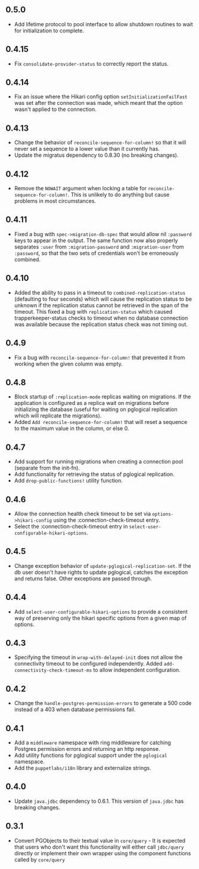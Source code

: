 ## 0.5.0
  * Add lifetime protocol to pool interface to allow shutdown routines to wait
    for initialization to complete.

## 0.4.15

  * Fix `consolidate-provider-status` to correctly report the status.

## 0.4.14

  * Fix an issue where the Hikari config option `setInitializationFailFast` was
    set after the connection was made, which meant that the option wasn't applied
    to the connection.

## 0.4.13

  * Change the behavior of `reconcile-sequence-for-column!` so that it will
    never set a sequence to a lower value than it currently has.
  * Update the migratus dependency to 0.8.30 (no breaking changes).

## 0.4.12

 * Remove the `NOWAIT` argument when locking a table for
   `reconcile-sequence-for-column!`. This is unlikely to do anything but cause
   problems in most circumstances.

## 0.4.11

 * Fixed a bug with `spec->migration-db-spec` that would allow nil `:password`
   keys to appear in the output. The same function now also properly separates
   `:user` from `:migration-password` and `:migration-user` from `:password`,
   so that the two sets of credentials won't be erroneously combined.

## 0.4.10

 * Added the ability to pass in a timeout to `combined-replication-status`
   (defaulting to four seconds) which will cause the replication status to be
   unknown if the replication status cannot be retrieved in the span of the
   timeout. This fixed a bug with `replication-status` which caused
   trapperkeeper-status checks to timeout when no database connection was
   available because the replication status check was not timing out.

## 0.4.9

 * Fix a bug with `reconcile-sequence-for-column!` that prevented it from
   working when the given column was empty.

## 0.4.8

 * Block startup of `:replication-mode` replicas waiting on migrations. If the
   application is configured as a replica wait on migrations before initializing
   the database (useful for waiting on pglogical replication which will
   replicate the migrations).
 * Added `Add reconcile-sequence-for-column!` that will reset a sequence to the
   maximum value in the column, or else 0.

## 0.4.7

 * Add support for running migrations when creating a connection pool (separate from the init-fn).
 * Add functionality for retrieving the status of pglogical replication.
 * Add `drop-public-functions!` utility function.

## 0.4.6

 * Allow the connection health check timeout to be set via `options->hikari-config` using the :connection-check-timeout entry.
 * Select the :connection-check-timeout entry in `select-user-configurable-hikari-options`.

## 0.4.5

 * Change exception behavior of `update-pglogical-replication-set`. If the db user doesn't have rights to update pglogical, catches the exception and returns false. Other exceptions are passed through.

## 0.4.4

 * Add `select-user-configurable-hikari-options` to provide a consistent way of preserving only the hikari specific options from a given map of options.

## 0.4.3

 * Specifying the timeout in `wrap-with-delayed-init` does not allow the connectivity timeout to be configured independently. Added `add-connectivity-check-timeout-ms` to allow independent configuration.

## 0.4.2

 * Change the `handle-postgres-permission-errors` to generate a 500 code instead of a 403 when database permissions fail.

## 0.4.1

 * Add a `middleware` namespace with ring middleware for catching Postgres permission errors and returning an http response.
 * Add utility functions for pglogical support under the `pglogical` namespace.
 * Add the `puppetlabs/i18n` library and externalize strings.

## 0.4.0

 * Update `java.jdbc` dependency to 0.6.1. This version of `java.jdbc` has breaking changes.

## 0.3.1

 * Convert PGObjects to their textual value in `core/query` - It is expected that users who don't want this functionality will either call `jdbc/query` directly or implement their own wrapper using the component functions called by `core/query`
